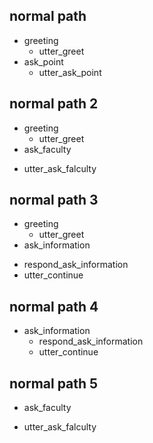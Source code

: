 ## normal path
* greeting
  - utter_greet
* ask_point
  - utter_ask_point
## normal path 2
* greeting
  - utter_greet
* ask_faculty
 - utter_ask_falculty


## normal path 3
* greeting
  - utter_greet
* ask_information
 - respond_ask_information
 - utter_continue

## normal path 4
* ask_information
  - respond_ask_information
  - utter_continue

## normal path 5
* ask_faculty
 - utter_ask_falculty



